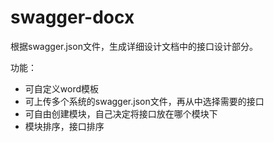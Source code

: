 # swagger-docx
根据swagger.json文件，生成详细设计文档中的接口设计部分。

功能：

- 可自定义word模板
- 可上传多个系统的swagger.json文件，再从中选择需要的接口
- 可自由创建模块，自己决定将接口放在哪个模块下
- 模块排序，接口排序
